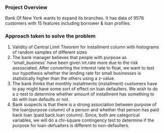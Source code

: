 ### Project Overview

 Bank Of New York wants to expand its branches. It has data of 9578 customers with 15 features including borrower & loan profiles. 


### Approach taken to solve the problem

 1. Validity of Central Limit Theorem for installment column with histograms of random samples of different sizes
2. The bank manager believes that people with purpose as 'small_business' have been given int.rate more due to the risk assosciated. After converting the interest rate to float, we want to test our hypothesis whether the lending rate for small businesses is statistically higher than the others using a z-value.
3. The bank thinks that monthly installments (installment) customers have to pay might have some sort of effect on loan defaulters. We wish to do a z-test to determine whether amount of installment has something to do with loan defaults or not.
4. Bank suspects is that there is a strong association between purpose of the loan(purpose column) of a person and whether that person has paid back loan (paid.back.loan column). Since, both are categorical variables, we will do a chi-square contingency test to determine if the purpose for loan-defualters is different to non-defaulters.


